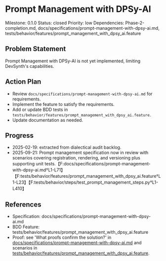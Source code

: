 # Prompt Management with DPSy-AI
Milestone: 0.1.0
Status: closed
Priority: low
Dependencies: Phase-2-completion.md, docs/specifications/prompt-management-with-dpsy-ai.md, tests/behavior/features/prompt_management_with_dpsy_ai.feature

## Problem Statement
Prompt Management with DPSy-AI is not yet implemented, limiting DevSynth's capabilities.


## Action Plan
- Review `docs/specifications/prompt-management-with-dpsy-ai.md` for requirements.
- Implement the feature to satisfy the requirements.
- Add or update BDD tests in `tests/behavior/features/prompt_management_with_dpsy_ai.feature`.
- Update documentation as needed.

## Progress
- 2025-02-19: extracted from dialectical audit backlog.
- 2025-09-21: Prompt management specification now in review with scenarios covering registration, rendering, and versioning plus supporting unit tests.【F:docs/specifications/prompt-management-with-dpsy-ai.md†L1-L71】【F:tests/behavior/features/prompt_management_with_dpsy_ai.feature†L1-L23】【F:tests/behavior/steps/test_prompt_management_steps.py†L1-L410】

## References
- Specification: docs/specifications/prompt-management-with-dpsy-ai.md
- BDD Feature: tests/behavior/features/prompt_management_with_dpsy_ai.feature
- Proof: see 'What proofs confirm the solution?' in [docs/specifications/prompt-management-with-dpsy-ai.md](../docs/specifications/prompt-management-with-dpsy-ai.md) and scenarios in [tests/behavior/features/prompt_management_with_dpsy_ai.feature](../tests/behavior/features/prompt_management_with_dpsy_ai.feature).

